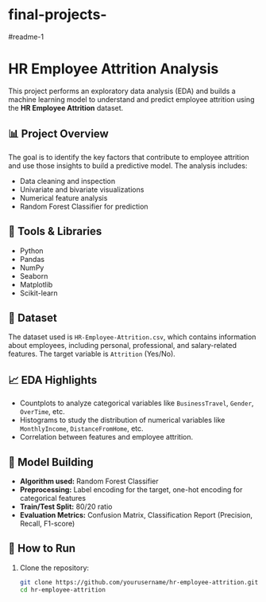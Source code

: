 # final-projects-
#readme-1
# HR Employee Attrition Analysis

This project performs an exploratory data analysis (EDA) and builds a machine learning model to understand and predict employee attrition using the **HR Employee Attrition** dataset.

## 📊 Project Overview

The goal is to identify the key factors that contribute to employee attrition and use those insights to build a predictive model. The analysis includes:

- Data cleaning and inspection
- Univariate and bivariate visualizations
- Numerical feature analysis
- Random Forest Classifier for prediction

## 🧰 Tools & Libraries

- Python
- Pandas
- NumPy
- Seaborn
- Matplotlib
- Scikit-learn

## 🧾 Dataset

The dataset used is `HR-Employee-Attrition.csv`, which contains information about employees, including personal, professional, and salary-related features. The target variable is `Attrition` (Yes/No).

## 📈 EDA Highlights

- Countplots to analyze categorical variables like `BusinessTravel`, `Gender`, `OverTime`, etc.
- Histograms to study the distribution of numerical variables like `MonthlyIncome`, `DistanceFromHome`, etc.
- Correlation between features and employee attrition.

## 🤖 Model Building

- **Algorithm used:** Random Forest Classifier
- **Preprocessing:** Label encoding for the target, one-hot encoding for categorical features
- **Train/Test Split:** 80/20 ratio
- **Evaluation Metrics:** Confusion Matrix, Classification Report (Precision, Recall, F1-score)

## 📝 How to Run

1. Clone the repository:
   ```bash
   git clone https://github.com/yourusername/hr-employee-attrition.git
   cd hr-employee-attrition
